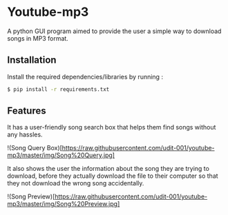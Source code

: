 # Youtube-mp3
A python GUI program aimed to provide the user a simple way to download songs in MP3 format.

## Installation
Install the required dependencies/libraries by running :

```bash
$ pip install -r requirements.txt
```

## Features
It has a user-friendly song search box that helps them find songs without any hassles.

!(Song Query Box)[https://raw.githubusercontent.com/udit-001/youtube-mp3/master/img/Song%20Query.jpg]

It also shows the user the information about the song they are trying to download, before they actually download the file to their computer so that they not download the wrong song accidentally.

!(Song Preview)[https://raw.githubusercontent.com/udit-001/youtube-mp3/master/img/Song%20Preview.jpg]

